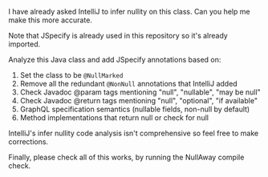 I have already asked IntelliJ to infer nullity on this class. Can you help me make this more accurate.

Note that JSpecify is already used in this repository so it's already imported.

Analyze this Java class and add JSpecify annotations based on:
1. Set the class to be `@NullMarked`
2. Remove all the redundant `@NonNull` annotations that IntelliJ added
3. Check Javadoc @param tags mentioning "null", "nullable", "may be null"
4. Check Javadoc @return tags mentioning "null", "optional", "if available"
5. GraphQL specification semantics (nullable fields, non-null by default)
6. Method implementations that return null or check for null

IntelliJ's infer nullity code analysis isn't comprehensive so feel free to make corrections.

Finally, please check all of this works, by running the NullAway compile check.